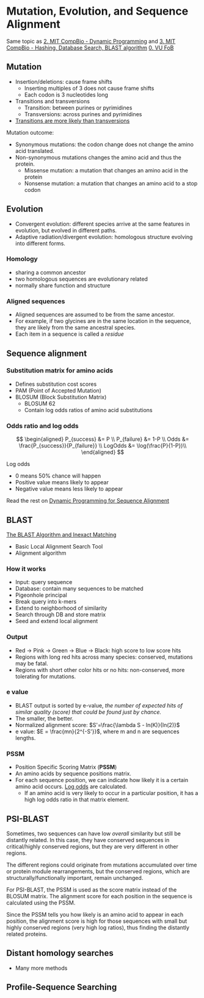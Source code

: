 # Mutation, Evolution, and Sequence Alignment

Same topic as [2. MIT CompBio - Dynamic Programming](2.%20MIT%20CompBio%20-%20Dynamic%20Programming.md) and [3. MIT CompBio - Hashing, Database Search, BLAST algorithm](3.%20MIT%20CompBio%20-%20Hashing,%20Database%20Search,%20BLAST%20algorithm.md)
[0. VU FoB](0.%20VU%20FoB.md)

## Mutation

- Insertion/deletions: cause frame shifts
	- Inserting multiples of 3 does not cause frame shifts
	- Each codon is 3 nucleotides long
- Transitions and transversions
	- Transition: between purines or pyrimidines
	- Transversions: across purines and pyrimidines
- [Transitions are more likely than transversions](2.%20MIT%20CompBio%20-%20Dynamic%20Programming.md#Formulation%203%20Sequence%20alignment)

Mutation outcome:
- Synonymous mutations: the codon change does not change the amino acid translated.
- Non-synonymous mutations changes the amino acid and thus the protein.
	- Missense mutation: a mutation that changes an amino acid in the protein
	- Nonsense mutation: a mutation that changes an amino acid to a stop codon

## Evolution

- Convergent evolution: different species arrive at the same features in evolution, but evolved in different paths.
- Adaptive radiation/divergent evolution: homologous structure evolving into different forms.

### Homology

- sharing a common ancestor
- two homologous sequences are evolutionary related
- normally share function and structure

### Aligned sequences

- Aligned sequences are assumed to be from the same ancestor.
- For example, if two glycines are in the same location in the sequence, they are likely from the same ancestral species.
- Each item in a sequence is called a _residue_

## Sequence alignment

### Substitution matrix for amino acids

- Defines substitution cost scores
- PAM (Point of Accepted Mutation)
- BLOSUM (Block Substitution Matrix)
	- BLOSUM 62
	- Contain log odds ratios of amino acid substitutions

### Odds ratio and log odds

$$
\begin{aligned}
P_{success} &= P \\
P_{failure} &= 1-P \\
Odds &= \frac{P_{success}}{P_{failure}} \\
LogOdds &= \log(\frac{P}{1-P})\\
\end{aligned}
$$

Log odds
- 0 means 50% chance will happen
- Positive value means likely to appear
- Negative value means less likely to appear

Read the rest on [Dynamic Programming for Sequence Alignment](2.%20MIT%20CompBio%20-%20Dynamic%20Programming.md#Dynamic%20Programming%20for%20Sequence%20Alignment)

## BLAST

[The BLAST Algorithm and Inexact Matching](3.%20MIT%20CompBio%20-%20Hashing,%20Database%20Search,%20BLAST%20algorithm.md#The%20BLAST%20Algorithm%20and%20Inexact%20Matching)

- Basic Local Alignment Search Tool
- Alignment algorithm

### How it works

- Input: query sequence
- Database: contain many sequences to be matched
- Pigeonhole principal
- Break query into k-mers
- Extend to neighborhood of similarity
- Search through DB and store matrix
- Seed and extend local alignment

### Output

- Red -> Pink -> Green -> Blue -> Black: high score to low score hits
- Regions with long red hits across many species: conserved, mutations may be fatal.
- Regions with short other color hits or no hits: non-conserved, more tolerating for mutations.

### e value

- BLAST output is sorted by e-value, _the number of expected hits of similar quality (score) that could be found just by chance._
- The smaller, the better.
- Normalized alignment score: $S'=\frac{\lambda S - ln(K)}{ln(2)}$
- e value: $E = \frac{mn}{2^{-S'}}$, where m and n are sequences lengths.

### PSSM

- Position Specific Scoring Matrix (**PSSM**)
- An amino acids by sequence positions matrix.
- For each sequence position, we can indicate how likely it is a certain amino acid occurs. [Log odds](#Odds%20ratio%20and%20log%20odds) are calculated. 
	- If an amino acid is very likely to occur in a particular position, it has a high log odds ratio in that matrix element.

## PSI-BLAST

Sometimes, two sequences can have low _overall_ similarity but still be distantly related. In this case, they have conserved sequences in critical/highly conserved regions, but they are very different in other regions.

The different regions could originate from mutations accumulated over time or protein module rearrangements, but the conserved regions, which are structurally/functionally important, remain unchanged.

For PSI-BLAST, the PSSM is used as the score matrix instead of the BLOSUM matrix. The alignment score for each position in the sequence is calculated using the PSSM. 

Since the PSSM tells you how likely is an amino acid to appear in each position, the alignment score is high for those sequences with small but highly conserved regions (very high log ratios), thus finding the distantly related proteins.

## Distant homology searches

- Many more methods

## Profile-Sequence Searching



